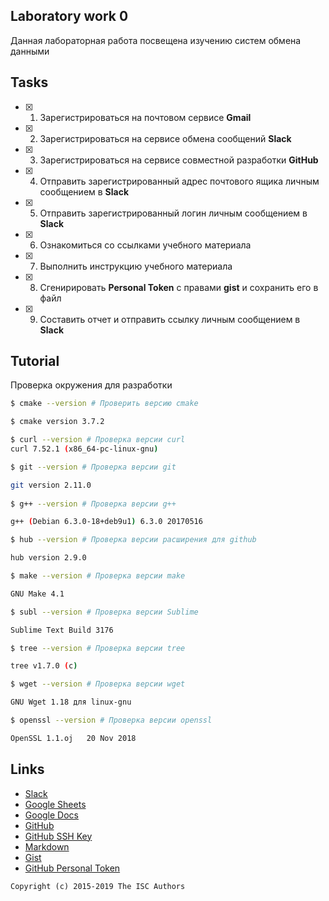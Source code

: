 ## Laboratory work 0

Данная лабораторная работа посвещена изучению систем обмена данными

## Tasks

- [x] 1. Зарегистрироваться на почтовом сервисе **Gmail**
- [x] 2. Зарегистрироваться на сервисе обмена сообщений **Slack**
- [x] 3. Зарегистрироваться на сервисе совместной разработки **GitHub**
- [x] 4. Отправить зарегистрированный адрес почтового ящика личным сообщением в **Slack**
- [x] 5. Отправить зарегистрированный логин личным сообщением в **Slack**
- [x] 6. Ознакомиться со ссылками учебного материала
- [x] 7. Выполнить инструкцию учебного материала
- [x] 8. Сгенирировать **Personal Token** с правами **gist** и сохранить его в файл
- [x] 9. Составить отчет и отправить ссылку личным сообщением в **Slack**

## Tutorial

Проверка окружения для разработки
```sh
$ cmake --version # Проверить версию cmake

$ cmake version 3.7.2

$ curl --version # Проверка версии curl 
curl 7.52.1 (x86_64-pc-linux-gnu)

$ git --version # Проверка версии git

git version 2.11.0
    
$ g++ --version # Проверка версии g++

g++ (Debian 6.3.0-18+deb9u1) 6.3.0 20170516

$ hub --version # Проверка версии расширения для github

hub version 2.9.0

$ make --version # Проверка версии make

GNU Make 4.1

$ subl --version # Проверка версии Sublime

Sublime Text Build 3176

$ tree --version # Проверка версии tree

tree v1.7.0 (c)

$ wget --version # Проверка версии wget

GNU Wget 1.18 для linux-gnu

$ openssl --version # Проверка версии openssl

OpenSSL 1.1.oj   20 Nov 2018
```

## Links

- [Slack](https://slack.com)
- [Google Sheets](https://www.google.ru/intl/ru/sheets/about/)
- [Google Docs](https://www.google.ru/intl/ru/docs/about/)
- [GitHub](https://github.com)
- [GitHub SSH Key](https://help.github.com/articles/generating-a-new-ssh-key-and-adding-it-to-the-ssh-agent/)
- [Markdown](https://stackedit.io)
- [Gist](https://gist.github.com)
- [GitHub Personal Token](https://github.com/settings/tokens/new)


```
Copyright (c) 2015-2019 The ISC Authors
```
